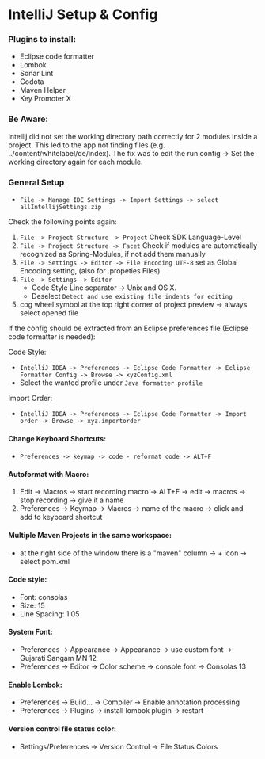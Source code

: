 # IntelliJ Setup & Config

### Plugins to install:
 * Eclipse code formatter
 * Lombok
 * Sonar Lint
 * Codota
 * Maven Helper
 * Key Promoter X

### Be Aware: 
Intellij did not set the working directory path correctly for 2 modules inside a project. This led to the app not finding files (e.g. ../content/whitelabel/de/index).
The fix was to edit the run config -> Set the working directory again for each module.

### General Setup 
 * `File -> Manage IDE Settings -> Import Settings -> select allIntellijSettings.zip`

Check the following points again:

 1. `File -> Project Structure -> Project` Check SDK Language-Level
 2. `File -> Project Structure -> Facet` Check if modules are automatically recognized as Spring-Modules, if not add them manually
 3. `File -> Settings -> Editor -> File Encoding UTF-8` set as Global Encoding setting, (also for .propeties Files)
 4. `File -> Settings -> Editor`
    * Code Style Line separator -> Unix and OS X.
    * Deselect `Detect and use existing file indents for editing`
 5. cog wheel symbol at the top right corner of project preview -> always select opened file

If the config should be extracted from an Eclipse preferences file (Eclipse code formatter is needed):

Code Style: 
 * `IntelliJ IDEA -> Preferences -> Eclipse Code Formatter -> Eclipse Formatter Config -> Browse -> xyzConfig.xml`
 * Select the wanted profile under `Java formatter profile`

Import Order:
 * `IntelliJ IDEA -> Preferences -> Eclipse Code Formatter -> Import order -> Browse -> xyz.importorder`


#### Change Keyboard Shortcuts:
 * `Preferences -> keymap -> code - reformat code -> ALT+F`

#### Autoformat with Macro:
 1. Edit -> Macros -> start recording macro -> ALT+F -> edit -> macros -> stop recording -> give it a name
 2. Preferences -> Keymap -> Macros -> name of the macro -> click and add to keyboard shortcut

#### Multiple Maven Projects in the same workspace:
 * at the right side of the window there is a "maven" column -> + icon -> select pom.xml

#### Code style:
 * Font: consolas
 * Size: 15
 * Line Spacing: 1.05

#### System Font:
 * Preferences -> Appearance -> Appearance -> use custom font -> Gujarati Sangam MN 12
 * Preferences -> Editor -> Color scheme -> console font -> Consolas 13

#### Enable Lombok:
 * Preferences -> Build... -> Compiler -> Enable annotation processing
 * Preferences -> Plugins -> install lombok plugin -> restart

#### Version control file status color: 
 * Settings/Preferences -> Version Control -> File Status Colors


